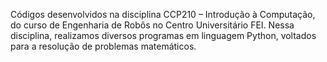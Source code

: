Códigos desenvolvidos na disciplina CCP210 – Introdução à Computação, do curso de Engenharia de Robôs no Centro Universitário FEI. Nessa disciplina, realizamos diversos programas em linguagem Python, voltados para a resolução de problemas matemáticos.
